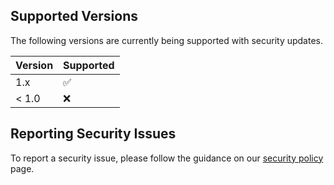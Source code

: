 ## Supported Versions

The following versions are currently being supported with security updates.

| Version | Supported          |
| ------- | ------------------ |
| 1.x     | :white_check_mark: |
| < 1.0   | :x:                |

## Reporting Security Issues

To report a security issue, please follow the guidance on our [security policy](https://docs.metaplex.com/security-policy) page.
